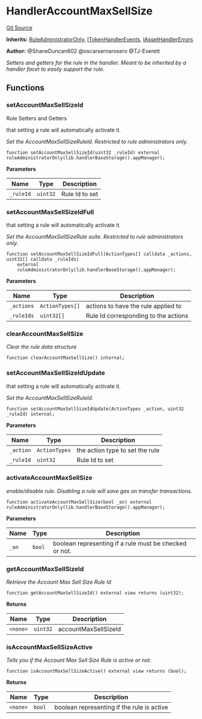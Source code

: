 # HandlerAccountMaxSellSize
[Git Source](https://github.com/thrackle-io/tron/blob/d5c4da9c910c7f583b74a714399bd64fbb32b616/src/client/token/handler/ruleContracts/HandlerAccountMaxSellSize.sol)

**Inherits:**
[RuleAdministratorOnly](/src/protocol/economic/RuleAdministratorOnly.sol/contract.RuleAdministratorOnly.md), [ITokenHandlerEvents](/src/common/IEvents.sol/interface.ITokenHandlerEvents.md), [IAssetHandlerErrors](/src/common/IErrors.sol/interface.IAssetHandlerErrors.md)

**Author:**
@ShaneDuncan602 @oscarsernarosero @TJ-Everett

*Setters and getters for the rule in the handler. Meant to be inherited by a handler
facet to easily support the rule.*


## Functions
### setAccountMaxSellSizeId

Rule Setters and Getters

that setting a rule will automatically activate it.

*Set the AccountMaxSellSizeRuleId. Restricted to rule administrators only.*


```solidity
function setAccountMaxSellSizeId(uint32 _ruleId) external ruleAdministratorOnly(lib.handlerBaseStorage().appManager);
```
**Parameters**

|Name|Type|Description|
|----|----|-----------|
|`_ruleId`|`uint32`|Rule Id to set|


### setAccountMaxSellSizeIdFull

that setting a rule will automatically activate it.

*Set the AccountMaxSellSizeRule suite. Restricted to rule administrators only.*


```solidity
function setAccountMaxSellSizeIdFull(ActionTypes[] calldata _actions, uint32[] calldata _ruleIds)
    external
    ruleAdministratorOnly(lib.handlerBaseStorage().appManager);
```
**Parameters**

|Name|Type|Description|
|----|----|-----------|
|`_actions`|`ActionTypes[]`|actions to have the rule applied to|
|`_ruleIds`|`uint32[]`|Rule Id corresponding to the actions|


### clearAccountMaxSellSize

*Clear the rule data structure*


```solidity
function clearAccountMaxSellSize() internal;
```

### setAccountMaxSellSizeIdUpdate

that setting a rule will automatically activate it.

*Set the AccountMaxSellSizeRuleId.*


```solidity
function setAccountMaxSellSizeIdUpdate(ActionTypes _action, uint32 _ruleId) internal;
```
**Parameters**

|Name|Type|Description|
|----|----|-----------|
|`_action`|`ActionTypes`|the action type to set the rule|
|`_ruleId`|`uint32`|Rule Id to set|


### activateAccountMaxSellSize

*enable/disable rule. Disabling a rule will save gas on transfer transactions.*


```solidity
function activateAccountMaxSellSize(bool _on) external ruleAdministratorOnly(lib.handlerBaseStorage().appManager);
```
**Parameters**

|Name|Type|Description|
|----|----|-----------|
|`_on`|`bool`|boolean representing if a rule must be checked or not.|


### getAccountMaxSellSizeId

*Retrieve the Account Max Sell Size Rule Id*


```solidity
function getAccountMaxSellSizeId() external view returns (uint32);
```
**Returns**

|Name|Type|Description|
|----|----|-----------|
|`<none>`|`uint32`|accountMaxSellSizeId|


### isAccountMaxSellSizeActive

*Tells you if the Account Max Sell Size Rule is active or not.*


```solidity
function isAccountMaxSellSizeActive() external view returns (bool);
```
**Returns**

|Name|Type|Description|
|----|----|-----------|
|`<none>`|`bool`|boolean representing if the rule is active|


